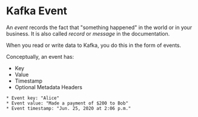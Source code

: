 # Kafka Event

An *event* records the fact that "something happened" in the world or in your business. It is also called *record* or *message* in the documentation.

When you read or write data to Kafka, you do this in the form of events.

Conceptually, an event has:

* Key
* Value
* Timestamp
* Optional Metadata Headers

```
* Event key: "Alice"
* Event value: "Made a payment of $200 to Bob"
* Event timestamp: "Jun. 25, 2020 at 2:06 p.m." 
```
